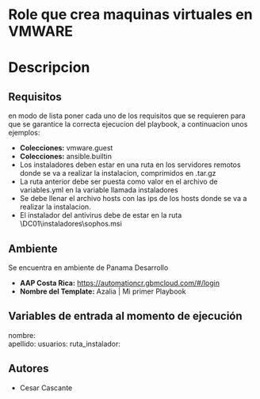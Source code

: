 # Role que crea maquinas virtuales en VMWARE

 
# Descripcion



 
## Requisitos
 
en modo de lista poner cada uno de los requisitos que se requieren para que se garantice la correcta ejecucion del playbook, a continuacion unos ejemplos:

- **Colecciones:** vmware.guest
- **Colecciones:** ansible.builtin
- Los instaladores deben estar en una ruta en los servidores remotos donde se va a realizar la instalacion, comprimidos en .tar.gz
- La ruta anterior debe ser puesta como valor en el archivo de variables.yml en la variable llamada instaladores 
- Se debe llenar el archivo hosts con las ips de los hosts donde se va a realizar la instalacion.
- El instalador del antivirus debe de estar en la ruta \\DC01\instaladores\sophos.msi
 
## Ambiente

Se encuentra en ambiente de Panama Desarrollo

- **AAP Costa Rica:** https://automationcr.gbmcloud.com/#/login
- **Nombre del Template:** Azalia | Mi primer Playbook
 
## Variables de entrada al momento de ejecución

nombre:  
apellido: 
usuarios:
ruta_instalador:
 
## Autores
 
- Cesar Cascante
